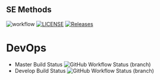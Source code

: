 ## SE Methods
![workflow](https://github.com/jalexisg/sem/actions/workflows/main.yml/badge.svg)
[![LICENSE](https://img.shields.io/github/license/jalexisg/sem?style=flat-square)](https://github.com/jalexisg/sem/blob/main/LICENSE)
[![Releases](https://img.shields.io/github/release/jalexisg/sem/all.svg?style=flat-square)](https://github.com/jalexisg/sem/releases)

# DevOps
* Master Build Status ![GitHub Workflow Status (branch)](https://img.shields.io/github/actions/workflow/status/jalexisg/sem/main.yml?branch=master&style=flat-square)
* Develop Build Status ![GitHub Workflow Status (branch)](https://img.shields.io/github/actions/workflow/status/jalexisg/sem/main.yml?branch=develop&style=flat-square)